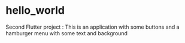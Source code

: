 # hello_world

Second Flutter project :
This is an application with some buttons and a hamburger menu with some text and background
